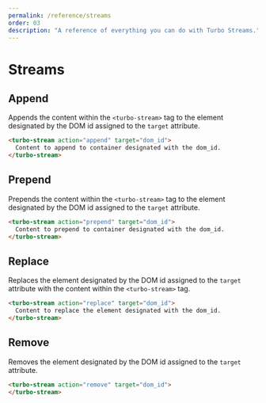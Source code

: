 ```yaml
---
permalink: /reference/streams
order: 03
description: "A reference of everything you can do with Turbo Streams."
---
```


# Streams

## Append

Appends the content within the `<turbo-stream>` tag to the element designated by the DOM id assigned to the `target` attribute.

```html
<turbo-stream action="append" target="dom_id">
  Content to append to container designated with the dom_id.
</turbo-stream>
```

## Prepend

Prepends the content within the `<turbo-stream>` tag to the element designated by the DOM id assigned to the `target` attribute.

```html
<turbo-stream action="prepend" target="dom_id">
  Content to prepend to container designated with the dom_id.
</turbo-stream>
```

## Replace

Replaces the element designated by the DOM id assigned to the `target` attribute with the content within the `<turbo-stream>` tag.

```html
<turbo-stream action="replace" target="dom_id">
  Content to replace the element designated with the dom_id.
</turbo-stream>
```

## Remove

Removes the element designated by the DOM id assigned to the `target` attribute.

```html
<turbo-stream action="remove" target="dom_id">
</turbo-stream>
```
